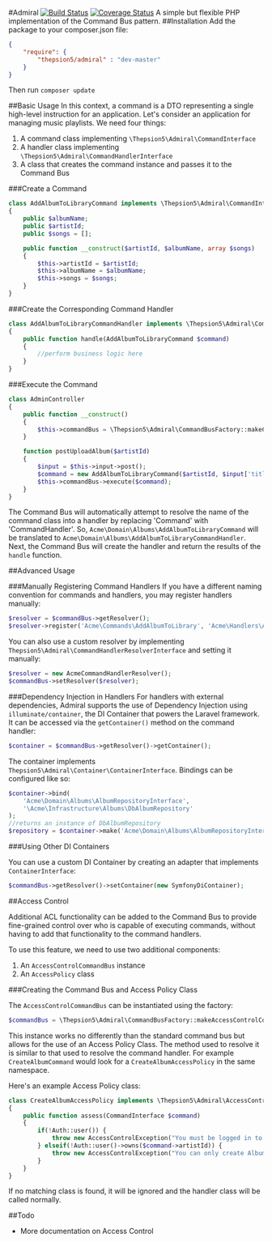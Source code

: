#Admiral
[![Build Status](https://travis-ci.org/thepsion5/admiral.svg?branch=master)](https://travis-ci.org/thepsion5/admiral)
[![Coverage Status](https://coveralls.io/repos/thepsion5/admiral/badge.png?branch=master)](https://coveralls.io/r/thepsion5/admiral?branch=master)
A simple but flexible PHP implementation of the Command Bus pattern.
##Installation
Add the package to your composer.json file:
````json
{
    "require": {
        "thepsion5/admiral" : "dev-master"
    }
}
````
Then run `composer update`

##Basic Usage
In this context, a command is a DTO representing a single high-level instruction
for an application. Let's consider an application for managing music playlists.
We need four things:

1. A command class implementing `\Thepsion5\Admiral\CommandInterface`
2. A handler class implementing `\Thepsion5\Admiral\CommandHandlerInterface`
3. A class that creates the command instance and passes it to the Command Bus

###Create a Command
````php
class AddAlbumToLibraryCommand implements \Thepsion5\Admiral\CommandInterface
{
    public $albumName;
    public $artistId;
    public $songs = [];

    public function __construct($artistId, $albumName, array $songs)
    {
        $this->artistId = $artistId;
        $this->albumName = $albumName;
        $this->songs = $songs;
    }
}
````

###Create the Corresponding Command Handler
````php
class AddAlbumToLibraryCommandHandler implements \Thepsion5\Admiral\CommandHandlerInterface
{
    public function handle(AddAlbumToLibraryCommand $command)
    {
        //perform business logic here
    }
}
````

###Execute the Command
````php
class AdminController
{
    public function __construct()
    {
        $this->commandBus = \Thepsion5\Admiral\CommandBusFactory::makeCommandBus();
    }

    function postUploadAlbum($artistId)
    {
        $input = $this->input->post();
        $command = new AddAlbumToLibraryCommand($artistId, $input['title'], $input['songs']);
        $this->commandBus->execute($command);
    }
}
````

The Command Bus will automatically attempt to resolve the name of the command
class into a handler by replacing 'Command' with 'CommandHandler'. So,
`Acme\Domain\Albums\AddAlbumToLibraryCommand` will be translated to
`Acme\Domain\Albums\AddAlbumToLibraryCommandHandler`. Next, the
Command Bus will create the handler and return the results of
the `handle` function.

##Advanced Usage

###Manually Registering Command Handlers
If you have a different naming convention for commands and handlers, you may
register handlers manually:

````php
$resolver = $commandBus->getResolver();
$resolver->register('Acme\Commands\AddAlbumToLibrary', 'Acme\Handlers\AddAlbumToLibrary');
````

You can also use a custom resolver by implementing
`Thepsion5\Admiral\CommandHandlerResolverInterface` and setting it manually:

````php
$resolver = new AcmeCommandHandlerResolver();
$commandBus->setResolver($resolver);
````

###Dependency Injection in Handlers
For handlers with external dependencies, Admiral supports the use of Dependency
Injection using `illuminate/container`, the DI Container that powers the
Laravel framework. It can be accessed via the `getContainer()` method
on the command handler:

````php
$container = $commandBus->getResolver()->getContainer();
````

The container implements `Thepsion5\Admiral\Container\ContainerInterface`.
Bindings can be configured like so:

````php
$container->bind(
    'Acme\Domain\Albums\AlbumRepositoryInterface',
    '\Acme\Infrastructure\Albums\DbAlbumRepository'
);
//returns an instance of DbAlbumRepository
$repository = $container->make('Acme\Domain\Albums\AlbumRepositoryInterface');
````

###Using Other DI Containers

You can use a custom DI Container by creating an adapter that implements
`ContainerInterface`:
````php
$commandBus->getResolver()->setContainer(new SymfonyDiContainer);
````

##Access Control

Additional ACL functionality can be added to the Command Bus to provide fine-grained control
over who is capable of executing commands, without having to add that functionality to the
command handlers.

To use this feature, we need to use two additional components:

1. An `AccessControlCommandBus` instance
2. An `AccessPolicy` class

###Creating the Command Bus and Access Policy Class

The `AccessControlCommandBus` can be instantiated using the factory:
````php
$commandBus = \Thepsion5\Admiral\CommandBusFactory::makeAccessControlCommandBus();
````
This instance works no differently than the standard command bus but allows for the use of
an Access Policy Class. The method used to resolve it is similar to that used to resolve
the command handler. For example `CreateAlbumCommand` would look for a `CreateAlbumAccessPolicy`
in the same namespace.

Here's an example Access Policy class:
````php
class CreateAlbumAccessPolicy implements \Thepsion5\Admiral\AccessControl\AccessPolicyInterface
{
    public function assess(CommandInterface $command)
    {
        if(!Auth::user()) {
            throw new AccessControlException("You must be logged in to create an album.");
        } elseif(!Auth::user()->owns($command->artistId)) {
            throw new AccessControlException("You can only create Album for an artist you own.");
        }
    }
}
````

If no matching class is found, it will be ignored and the handler class will be called normally.

##Todo
* More documentation on Access Control
